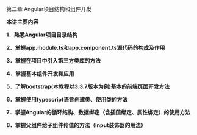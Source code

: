 第二章 Angular项目结构和组件开发

**本讲主要内容**

**1．熟悉Angular项目目录结构**

**2．掌握app.module.ts和app.component.ts源代码的构成及作用**

**3．掌握在项目中引入第三方类库的方法**

**4．掌握基本组件开发和应用**

**5．了解bootstrap\(本教程以3.3.7版本为例\)基本的前端页面开发方法**

**6．掌握使用typescript语言创建类、使用类的方法**

**7．掌握Angular的循环结构、数据绑定（含插值绑定、属性绑定）的使用方法**

**8．掌握父组件给子组件传值的方法（Input装饰器的用法）**

